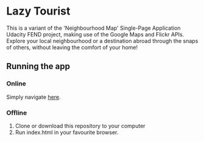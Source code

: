 # Lazy Tourist
This is a variant of the 'Neighbourhood Map' Single-Page Application Udacity FEND project, making use of the Google Maps and Flickr APIs. Explore your local neighbourhood or a destination abroad through the snaps of others, without leaving the comfort of your home!

## Running the app
### Online
Simply navigate [here](https://evblance.github.io/lazy-tourist/).

### Offline
1. Clone or download this repository to your computer
2. Run index.html in your favourite browser.
